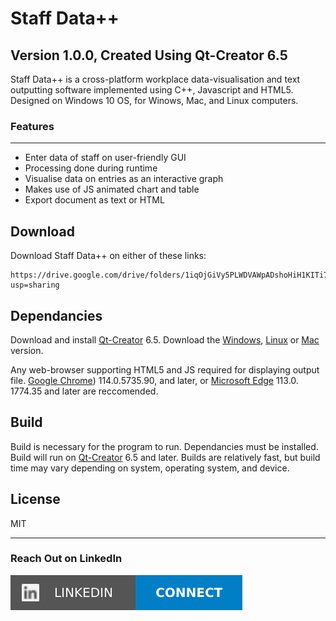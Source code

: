 # Staff Data++

## Version 1.0.0, Created Using Qt-Creator 6.5

Staff Data++ is a cross-platform workplace data-visualisation and text outputting software implemented using C++, Javascript and HTML5. Designed on Windows 10 OS, for Winows, Mac, and Linux computers.

### Features
________________
- Enter data of staff on user-friendly GUI
- Processing done during runtime
- Visualise data on entries as an interactive graph
- Makes use of JS animated chart and table
- Export document as text or HTML

## Download

Download Staff Data++ on either of these links:

```
https://drive.google.com/drive/folders/1iqOjGiVy5PLWDVAWpADshoHiH1KITi7d?usp=sharing
```
## Dependancies

Download and install [Qt-Creator](https://www.qt.io/download) 6.5. Download the [Windows](https://download.qt.io/official_releases/qt/6.5/6.5.1/single/qt-everywhere-src-6.5.1.zip), [Linux](https://download.qt.io/official_releases/qt/6.5/6.5.1/single/qt-everywhere-src-6.5.1.zip) or [Mac](https://download.qt.io/official_releases/qt/6.5/6.5.1/single/qt-everywhere-src-6.5.1.zip) version.

Any web-browser supporting HTML5 and JS required for displaying output file. [Google Chrome](https://www.google.com/chrome/)) 114.0.5735.90, and later, or [Microsoft Edge](https://www.microsoft.com/en-us/edge/download?form=MA13FJ) 113.0. 1774.35 and later are reccomended.

## Build

Build is necessary for the program to run. Dependancies must be installed. Build will run on [Qt-Creator](https://www.qt.io/download) 6.5 and later. Builds are relatively fast, but build time may vary depending on system, operating system, and device.

## License

MIT

***
### Reach Out on LinkedIn

[![](https://github.com/msizimkhize/Staff-Data/blob/main/IMG/68747470733a2f2f696d672e736869656c64732e696f2f62616467652f4c696e6b6564496e2d436f6e6e6563742d626c75653f7374796c653d666f722d7468652d6261646765266c6f676f3d6c696e6b6564696e.svg)](https://www.linkedin.com/in/msizimkhize/)




